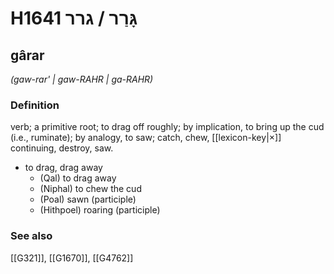 # H1641 גָּרַר / גרר

## gârar

_(gaw-rar' | ɡaw-RAHR | ɡa-RAHR)_

### Definition

verb; a primitive root; to drag off roughly; by implication, to bring up the cud (i.e., ruminate); by analogy, to saw; catch, chew, [[lexicon-key|×]] continuing, destroy, saw.

- to drag, drag away
    - (Qal) to drag away
    - (Niphal) to chew the cud
    - (Poal) sawn (participle)
    - (Hithpoel) roaring (participle)
### See also

[[G321]], [[G1670]], [[G4762]]

